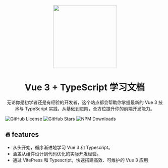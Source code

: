 <p align="center">
<img src="https://my-bucket-621.oss-cn-beijing.aliyuncs.com/logo.png" style="width:200px" />


</p>
<h1 align="center">Vue 3 + TypeScript 学习文档</h1>
<p align="center">
无论你是初学者还是有经验的开发者，这个站点都会帮助你掌握最新的 Vue 3 技术与 TypeScript 实践，从基础到进阶，全方位提升你的前端开发能力。
 </p>

<p>



![GitHub License](https://img.shields.io/github/license/dfysa/vue3-ts-docs)
![GitHub Stars](https://img.shields.io/github/stars/dfysa/vue3-ts-docs)
![NPM Downloads](https://img.shields.io/npm/dw/vue)
 
</p>
</p>



## 🔥 features
- 从头开始，循序渐进地学习 Vue 3 和 Typescript。
- 涵盖从组件设计到代码优化的实际开发经验。
- 通过 VitePress 和 Typescript，快速搭建高效、可维护的 Vue 3 应用

